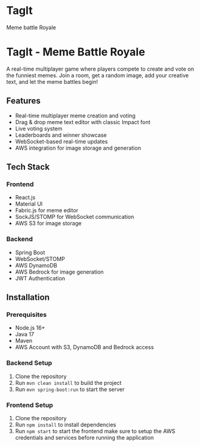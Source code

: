# TagIt
Meme battle Royale

# TagIt - Meme Battle Royale

A real-time multiplayer game where players compete to create and vote on the funniest memes. Join a room, get a random image, add your creative text, and let the meme battles begin!

## Features

- Real-time multiplayer meme creation and voting
- Drag & drop meme text editor with classic Impact font
- Live voting system
- Leaderboards and winner showcase
- WebSocket-based real-time updates
- AWS integration for image storage and generation

## Tech Stack

### Frontend
- React.js
- Material UI
- Fabric.js for meme editor
- SockJS/STOMP for WebSocket communication
- AWS S3 for image storage

### Backend  
- Spring Boot
- WebSocket/STOMP
- AWS DynamoDB
- AWS Bedrock for image generation
- JWT Authentication

## Installation

### Prerequisites
- Node.js 16+
- Java 17
- Maven
- AWS Account with S3, DynamoDB and Bedrock access

### Backend Setup
1. Clone the repository
2. Run `mvn clean install` to build the project
3. Run `mvn spring-boot:run` to start the server

### Frontend Setup
1. Clone the repository
2. Run `npm install` to install dependencies
3. Run `npm start` to start the frontend
  make sure to setup the AWS credentials and services before running the application
